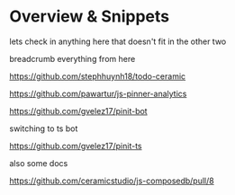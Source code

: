 # Overview & Snippets

lets check in anything here that doesn't fit in the other two

breadcrumb everything from here

https://github.com/stephhuynh18/todo-ceramic

https://github.com/pawartur/js-pinner-analytics

https://github.com/gvelez17/pinit-bot

switching to ts bot

https://github.com/gvelez17/pinit-ts

also some docs

https://github.com/ceramicstudio/js-composedb/pull/8
